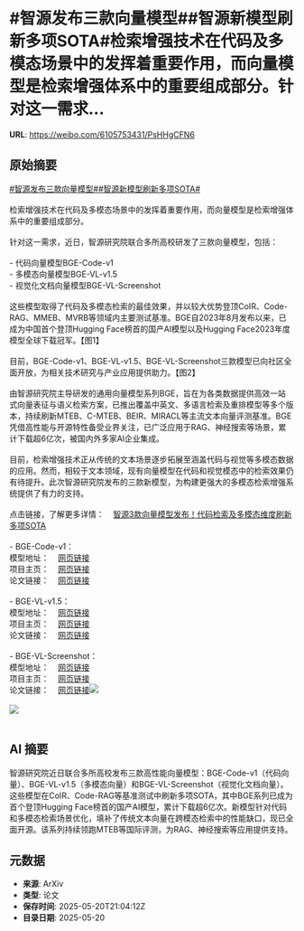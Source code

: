 # #智源发布三款向量模型##智源新模型刷新多项SOTA#检索增强技术在代码及多模态场景中的发挥着重要作用，而向量模型是检索增强体系中的重要组成部分。针对这一需求...

**URL**: https://weibo.com/6105753431/PsHHgCFN6

## 原始摘要

<a href="https://m.weibo.cn/search?containerid=231522type%3D1%26t%3D10%26q%3D%23%E6%99%BA%E6%BA%90%E5%8F%91%E5%B8%83%E4%B8%89%E6%AC%BE%E5%90%91%E9%87%8F%E6%A8%A1%E5%9E%8B%23&amp;extparam=%23%E6%99%BA%E6%BA%90%E5%8F%91%E5%B8%83%E4%B8%89%E6%AC%BE%E5%90%91%E9%87%8F%E6%A8%A1%E5%9E%8B%23" data-hide=""><span class="surl-text">#智源发布三款向量模型#</span></a><a href="https://m.weibo.cn/search?containerid=231522type%3D1%26t%3D10%26q%3D%23%E6%99%BA%E6%BA%90%E6%96%B0%E6%A8%A1%E5%9E%8B%E5%88%B7%E6%96%B0%E5%A4%9A%E9%A1%B9SOTA%23&amp;extparam=%23%E6%99%BA%E6%BA%90%E6%96%B0%E6%A8%A1%E5%9E%8B%E5%88%B7%E6%96%B0%E5%A4%9A%E9%A1%B9SOTA%23" data-hide=""><span class="surl-text">#智源新模型刷新多项SOTA#</span></a><br><br>检索增强技术在代码及多模态场景中的发挥着重要作用，而向量模型是检索增强体系中的重要组成部分。<br><br>针对这一需求，近日，智源研究院联合多所高校研发了三款向量模型，包括：<br><br>- 代码向量模型BGE-Code-v1<br>- 多模态向量模型BGE-VL-v1.5<br>- 视觉化文档向量模型BGE-VL-Screenshot<br><br>这些模型取得了代码及多模态检索的最佳效果，并以较大优势登顶CoIR、Code-RAG、MMEB、MVRB等领域内主要测试基准。BGE自2023年8月发布以来，已成为中国首个登顶Hugging Face榜首的国产AI模型以及Hugging Face2023年度模型全球下载冠军。【图1】<br><br>目前，BGE-Code-v1、BGE-VL-v1.5、BGE-VL-Screenshot三款模型已向社区全面开放，为相关技术研究与产业应用提供助力。【图2】<br><br>由智源研究院主导研发的通用向量模型系列BGE，旨在为各类数据提供高效一站式向量表征与语义检索方案，已推出覆盖中英文、多语言检索及重排模型等多个版本，持续刷新MTEB、C-MTEB、BEIR、MIRACL等主流文本向量评测基准。BGE凭借高性能与开源特性备受业界关注，已广泛应用于RAG、神经搜索等场景，累计下载超6亿次，被国内外多家AI企业集成。<br><br>目前，检索增强技术正从传统的文本场景逐步拓展至涵盖代码与视觉等多模态数据的应用。然而，相较于文本领域，现有向量模型在代码和视觉模态中的检索效果仍有待提升。此次智源研究院发布的三款新模型，为构建更强大的多模态检索增强系统提供了有力的支持。<br><br>点击链接，了解更多详情：<a href="https://weibo.cn/sinaurl?u=https%3A%2F%2Fmp.weixin.qq.com%2Fs%2FdjosOh4t1QaevOhK62oo6g" data-hide=""><span class="url-icon"><img style="width: 1rem;height: 1rem" src="https://h5.sinaimg.cn/upload/2015/09/25/3/timeline_card_small_web_default.png" referrerpolicy="no-referrer"></span><span class="surl-text">智源3款向量模型发布！代码检索及多模态维度刷新多项SOTA</span></a><br><br>- BGE-Code-v1：<br>模型地址：<a href="https://weibo.cn/sinaurl?u=https%3A%2F%2Fhuggingface.co%2FBAAI%2Fbge-code-v1" data-hide=""><span class="url-icon"><img style="width: 1rem;height: 1rem" src="https://h5.sinaimg.cn/upload/2015/09/25/3/timeline_card_small_web_default.png" referrerpolicy="no-referrer"></span><span class="surl-text">网页链接</span></a><br>项目主页：<a href="https://weibo.cn/sinaurl?u=https%3A%2F%2Fgithub.com%2FFlagOpen%2FFlagEmbedding%2Ftree%2Fmaster%2Fresearch%2FBGE_Coder" data-hide=""><span class="url-icon"><img style="width: 1rem;height: 1rem" src="https://h5.sinaimg.cn/upload/2015/09/25/3/timeline_card_small_web_default.png" referrerpolicy="no-referrer"></span><span class="surl-text">网页链接</span></a><br>论文链接：<a href="https://weibo.cn/sinaurl?u=https%3A%2F%2Fgithub.com%2FFlagOpen%2FFlagEmbedding%2Fblob%2Fmaster%2Fresearch%2FBGE_Coder%2Fpaper%2FCodeR.pdf" data-hide=""><span class="url-icon"><img style="width: 1rem;height: 1rem" src="https://h5.sinaimg.cn/upload/2015/09/25/3/timeline_card_small_web_default.png" referrerpolicy="no-referrer"></span><span class="surl-text">网页链接</span></a><br><br>- BGE-VL-v1.5：<br>模型地址：<a href="https://weibo.cn/sinaurl?u=https%3A%2F%2Fhuggingface.co%2FBAAI%2FBGE-VL-v1.5-zs" data-hide=""><span class="url-icon"><img style="width: 1rem;height: 1rem" src="https://h5.sinaimg.cn/upload/2015/09/25/3/timeline_card_small_web_default.png" referrerpolicy="no-referrer"></span><span class="surl-text">网页链接</span></a><br>项目主页：<a href="https://weibo.cn/sinaurl?u=https%3A%2F%2Fgithub.com%2FFlagOpen%2FFlagEmbedding%2Ftree%2Fmaster%2Fresearch%2FBGE_VL" data-hide=""><span class="url-icon"><img style="width: 1rem;height: 1rem" src="https://h5.sinaimg.cn/upload/2015/09/25/3/timeline_card_small_web_default.png" referrerpolicy="no-referrer"></span><span class="surl-text">网页链接</span></a><br>论文链接：<a href="https://weibo.cn/sinaurl?u=https%3A%2F%2Farxiv.org%2Fabs%2F2412.14475" data-hide=""><span class="url-icon"><img style="width: 1rem;height: 1rem" src="https://h5.sinaimg.cn/upload/2015/09/25/3/timeline_card_small_web_default.png" referrerpolicy="no-referrer"></span><span class="surl-text">网页链接</span></a><br><br>- BGE-VL-Screenshot：<br>模型地址：<a href="https://weibo.cn/sinaurl?u=https%3A%2F%2Fhuggingface.co%2FBAAI%2FBGE-VL-Screenshot" data-hide=""><span class="url-icon"><img style="width: 1rem;height: 1rem" src="https://h5.sinaimg.cn/upload/2015/09/25/3/timeline_card_small_web_default.png" referrerpolicy="no-referrer"></span><span class="surl-text">网页链接</span></a><br>项目主页：<a href="https://weibo.cn/sinaurl?u=https%3A%2F%2Fgithub.com%2FFlagOpen%2FFlagEmbedding%2Ftree%2Fmaster%2Fresearch%2FBGE_VL_Screenshot" data-hide=""><span class="url-icon"><img style="width: 1rem;height: 1rem" src="https://h5.sinaimg.cn/upload/2015/09/25/3/timeline_card_small_web_default.png" referrerpolicy="no-referrer"></span><span class="surl-text">网页链接</span></a><br>论文链接：<a href="https://weibo.cn/sinaurl?u=https%3A%2F%2Farxiv.org%2Fabs%2F2502.11431" data-hide=""><span class="url-icon"><img style="width: 1rem;height: 1rem" src="https://h5.sinaimg.cn/upload/2015/09/25/3/timeline_card_small_web_default.png" referrerpolicy="no-referrer"></span><span class="surl-text">网页链接</span></a><img style="" src="https://tvax4.sinaimg.cn/large/006Fd7o3gy1i1m0z9sr60j31ao156azd.jpg" referrerpolicy="no-referrer"><br><br><img style="" src="https://tvax2.sinaimg.cn/large/006Fd7o3gy1i1m0zb2a19j30zk0d8wnc.jpg" referrerpolicy="no-referrer"><br><br>

## AI 摘要

智源研究院近日联合多所高校发布三款高性能向量模型：BGE-Code-v1（代码向量）、BGE-VL-v1.5（多模态向量）和BGE-VL-Screenshot（视觉化文档向量）。这些模型在CoIR、Code-RAG等基准测试中刷新多项SOTA，其中BGE系列已成为首个登顶Hugging Face榜首的国产AI模型，累计下载超6亿次。新模型针对代码和多模态检索场景优化，填补了传统文本向量在跨模态检索中的性能缺口，现已全面开源。该系列持续领跑MTEB等国际评测，为RAG、神经搜索等应用提供支持。

## 元数据

- **来源**: ArXiv
- **类型**: 论文
- **保存时间**: 2025-05-20T21:04:12Z
- **目录日期**: 2025-05-20
